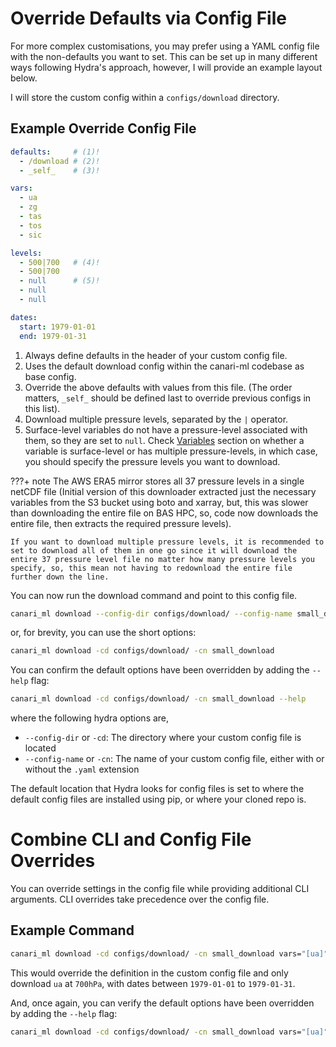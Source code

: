 # Override Defaults via Config File

For more complex customisations, you may prefer using a YAML config file with the non-defaults you want to set. This can be set up in many different ways following Hydra's approach, however, I will provide an example layout below.

I will store the custom config within a `configs/download` directory.

## Example Override Config File

``` yaml title="configs/download/small_download.yaml" linenums="1"
defaults:     # (1)!
  - /download # (2)!
  - _self_    # (3)!

vars:
  - ua
  - zg
  - tas
  - tos
  - sic

levels:
  - 500|700   # (4)!
  - 500|700
  - null      # (5)!
  - null
  - null

dates:
  start: 1979-01-01
  end: 1979-01-31
```

1. Always define defaults in the header of your custom config file.
2. Uses the default download config within the canari-ml codebase as base config.
3. Override the above defaults with values from this file. (The order matters, `_self_` should be defined last to override previous configs in this list).
4. Download multiple pressure levels, separated by the `|` operator.
5. Surface-level variables do not have a pressure-level associated with them, so they are set to `null`. Check [Variables](index.md#variables) section on whether a variable is surface-level or has multiple pressure-levels, in which case, you should specify the pressure levels you want to download.

???+ note
    The AWS ERA5 mirror stores all 37 pressure levels in a single netCDF file (Initial version of this downloader extracted just the necessary variables from the S3 bucket using boto and xarray, but, this was slower than downloading the entire file on BAS HPC, so, code now downloads the entire file, then extracts the required pressure levels).

    If you want to download multiple pressure levels, it is recommended to set to download all of them in one go since it will download the entire 37 pressure level file no matter how many pressure levels you specify, so, this mean not having to redownload the entire file further down the line.

You can now run the download command and point to this config file.

``` bash
canari_ml download --config-dir configs/download/ --config-name small_download
```

or, for brevity, you can use the short options:

``` bash
canari_ml download -cd configs/download/ -cn small_download
```

You can confirm the default options have been overridden by adding the `--help` flag:

``` bash
canari_ml download -cd configs/download/ -cn small_download --help
```

where the following hydra options are,

* `--config-dir` or `-cd`: The directory where your custom config file is located
* `--config-name` or `-cn`: The name of your custom config file, either with or without the `.yaml` extension

The default location that Hydra looks for config files is set to where the default config files are installed using pip, or where your cloned repo is.

# Combine CLI and Config File Overrides

You can override settings in the config file while providing additional CLI arguments. CLI overrides take precedence over the config file.

## Example Command

``` bash
canari_ml download -cd configs/download/ -cn small_download vars="[ua]" levels="[700]" dates.start="1979-01-01"
```

This would override the definition in the custom config file and only download `ua` at `700hPa`, with dates between `1979-01-01` to `1979-01-31`.

And, once again, you can verify the default options have been overridden by adding the `--help` flag:

``` bash
canari_ml download -cd configs/download/ -cn small_download vars="[ua]" levels="[700]" dates.start="1979-01-01" --help
```
